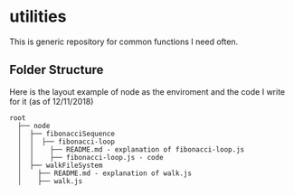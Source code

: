 # utilities
This is generic repository for common functions I need often.

## Folder Structure
      
Here is the layout example of node as the enviroment and the code I write for it (as of 12/11/2018)

```
root
  ├── node
  │  ├── fibonacciSequence
  │  │  ├── fibonacci-loop
  │  │    ├── README.md - explanation of fibonacci-loop.js
  │  │    ├── fibonacci-loop.js - code
  │  ├── walkFileSystem
  │    ├── README.md - explanation of walk.js
  │    ├── walk.js
```    
